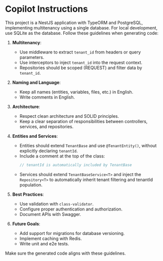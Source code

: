# Copilot Instructions

This project is a NestJS application with TypeORM and PostgreSQL, implementing multitenancy using a single database. For local development, use SQLite as the database. Follow these guidelines when generating code:

1. **Multitenancy**:
   - Use middleware to extract `tenant_id` from headers or query parameters.
   - Use interceptors to inject `tenant_id` into the request context.
   - Repositories should be scoped (REQUEST) and filter data by `tenant_id`.

2. **Naming and Language**:
   - Keep all names (entities, variables, files, etc.) in English.
   - Write comments in English.

3. **Architecture**:
   - Respect clean architecture and SOLID principles.
   - Keep a clear separation of responsibilities between controllers, services, and repositories.

4. **Entities and Services**:
   - Entities should extend `TenantBase` and use `@TenantEntity()`, without explicitly declaring `tenantId`.
   - Include a comment at the top of the class:
     ```ts
     // tenantId is automatically included by TenantBase
     ```
   - Services should extend `TenantBaseService<T>` and inject the `Repository<T>` to automatically inherit tenant filtering and tenantId population.

5. **Best Practices**:
   - Use validation with `class-validator`.
   - Configure proper authentication and authorization.
   - Document APIs with Swagger.

6. **Future Goals**:
   - Add support for migrations for database versioning.
   - Implement caching with Redis.
   - Write unit and e2e tests.

Make sure the generated code aligns with these guidelines.

